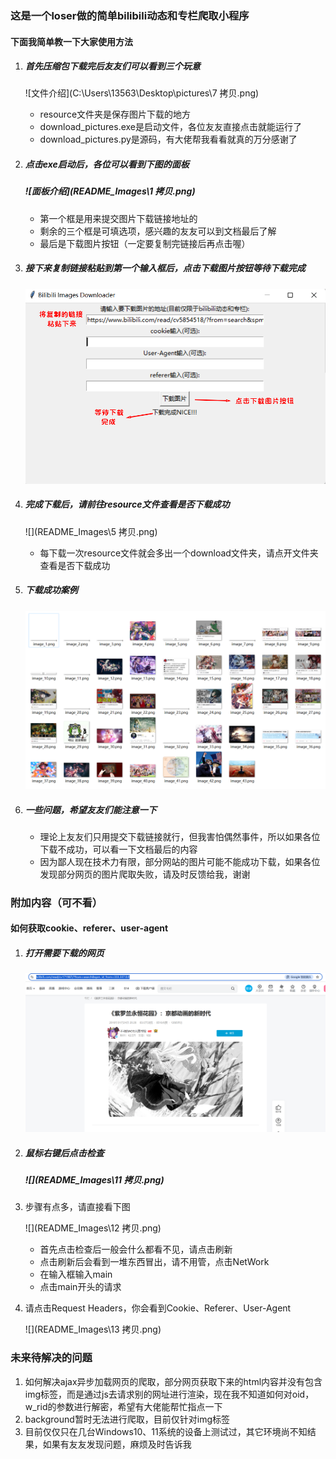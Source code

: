 ### 这是一个loser做的简单bilibili动态和专栏爬取小程序

#### 下面我简单教一下大家使用方法

1. ##### 首先压缩包下载完后友友们可以看到三个玩意

   ![文件介绍](C:\Users\13563\Desktop\pictures\7 拷贝.png)

   + resource文件夹是保存图片下载的地方
   + download_pictures.exe是启动文件，各位友友直接点击就能运行了
   + download_pictures.py是源码，有大佬帮我看看就真的万分感谢了

   

2. ##### 点击exe启动后，各位可以看到下图的面板

   ##### ![面板介绍](README_Images\1 拷贝.png)

   + 第一个框是用来提交图片下载链接地址的
   + 剩余的三个框是可填选项，感兴趣的友友可以到文档最后了解
   + 最后是下载图片按钮（一定要复制完链接后再点击喔）



3. ##### 接下来复制链接粘贴到第一个输入框后，点击下载图片按钮等待下载完成

   ![演示图片](README_Images\2拷贝.png)



4. ##### 完成下载后，请前往resource文件查看是否下载成功

   ![](README_Images\5 拷贝.png)

   + 每下载一次resource文件就会多出一个download文件夹，请点开文件夹查看是否下载成功



5. ##### 下载成功案例

   ![](README_Images\6.png)



6. ##### 一些问题，希望友友们能注意一下

   + 理论上友友们只用提交下载链接就行，但我害怕偶然事件，所以如果各位下载不成功，可以看一下文档最后的内容
   + 因为鄙人现在技术力有限，部分网站的图片可能不能成功下载，如果各位发现部分网页的图片爬取失败，请及时反馈给我，谢谢





### 附加内容（可不看）

#### 如何获取cookie、referer、user-agent

1. ##### 打开需要下载的网页

   ![](README_Images\10.png)

   

2. ##### 鼠标右键后点击检查

   ##### ![](README_Images\11 拷贝.png)



3. 步骤有点多，请直接看下图	

   ![](README_Images\12 拷贝.png)

   + 首先点击检查后一般会什么都看不见，请点击刷新
   + 点击刷新后会看到一堆东西冒出，请不用管，点击NetWork
   + 在输入框输入main
   + 点击main开头的请求



4. 请点击Request Headers，你会看到Cookie、Referer、User-Agent

   ![](README_Images\13 拷贝.png)







### 未来待解决的问题

1. 如何解决ajax异步加载网页的爬取，部分网页获取下来的html内容并没有包含img标签，而是通过js去请求别的网址进行渲染，现在我不知道如何对oid，w_rid的参数进行解密，希望有大佬能帮忙指点一下
2. background暂时无法进行爬取，目前仅针对img标签
3. 目前仅仅只在几台Windows10、11系统的设备上测试过，其它环境尚不知结果，如果有友友发现问题，麻烦及时告诉我

